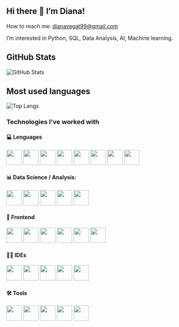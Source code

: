 ## Hi there 👋 I’m Diana!
How to reach me: dianavegat99@gmail.com

I’m interested in Python, SQL, Data Analysis, AI, Machine learning.

## GitHub Stats
![GitHub Stats](https://github-readme-stats.vercel.app/api?username=DianaHang&show_icons=true&theme=dark&hide=issues)

## Most used languages
![Top Langs](https://github-readme-stats.vercel.app/api/top-langs/?username=DianaHang&layout=compact&theme=dark)

### Technologies I've worked with
  
  #### 💻 Lenguages
  <p align="left">
    <img src="https://cdn.jsdelivr.net/gh/devicons/devicon/icons/python/python-original.svg" width="40"/>
    <img src="https://cdn.jsdelivr.net/gh/devicons/devicon@latest/icons/java/java-original.svg" width="40"/>
    <img src="https://cdn.jsdelivr.net/gh/devicons/devicon@latest/icons/javascript/javascript-original.svg" width="40"/>
    <img src="https://cdn.jsdelivr.net/gh/devicons/devicon@latest/icons/swift/swift-original.svg" width="40"/>
    <img src="https://cdn.jsdelivr.net/gh/devicons/devicon@latest/icons/c/c-original.svg" width="40"/>
    <img src="https://cdn.jsdelivr.net/gh/devicons/devicon@latest/icons/cplusplus/cplusplus-original.svg" width="40"/>
    <img src="https://cdn.jsdelivr.net/gh/devicons/devicon@latest/icons/csharp/csharp-original.svg" width="40"/>
    <img src="https://cdn.jsdelivr.net/gh/devicons/devicon@latest/icons/r/r-original.svg" width="40"/>
  </p>
  
  #### 📊 Data Science / Analysis:
  <p align="left">
    <img src="https://cdn.jsdelivr.net/gh/devicons/devicon@latest/icons/jupyter/jupyter-original-wordmark.svg" width="40"/>
    <img src="https://cdn.jsdelivr.net/gh/devicons/devicon@latest/icons/numpy/numpy-original-wordmark.svg" width="40"/>
    <img src="https://cdn.jsdelivr.net/gh/devicons/devicon@latest/icons/pandas/pandas-original.svg" width="40"/>
    <img src="https://cdn.jsdelivr.net/gh/devicons/devicon@latest/icons/matplotlib/matplotlib-original.svg" width="40"/>
    <img src="https://cdn.jsdelivr.net/gh/devicons/devicon@latest/icons/scikitlearn/scikitlearn-original.svg" width="40"/>
  </p>
  
  #### 🎨 Frontend
  <p align="left">
    <img src="https://cdn.jsdelivr.net/gh/devicons/devicon/icons/html5/html5-original.svg" width="40"/>
    <img src="https://cdn.jsdelivr.net/gh/devicons/devicon/icons/css3/css3-original.svg" width="40"/>
    <img src="https://cdn.jsdelivr.net/gh/devicons/devicon@latest/icons/bootstrap/bootstrap-original.svg" width="40"/>
    <img src="https://cdn.jsdelivr.net/gh/devicons/devicon@latest/icons/javascript/javascript-original.svg" width="40"/>
    <img src="https://cdn.jsdelivr.net/gh/devicons/devicon@latest/icons/react/react-original.svg" width="40"/>
    <img src="https://cdn.jsdelivr.net/gh/devicons/devicon@latest/icons/nodejs/nodejs-original-wordmark.svg" width="40"/>
  </p>
  
  #### 🧑‍💻 IDEs
  <p align="left">
    <img src="https://cdn.jsdelivr.net/gh/devicons/devicon@latest/icons/vscode/vscode-original.svg" width="40"/>
    <img src="https://cdn.jsdelivr.net/gh/devicons/devicon@latest/icons/visualstudio/visualstudio-original.svg" width="40"/>
    <img src="https://cdn.jsdelivr.net/gh/devicons/devicon@latest/icons/xcode/xcode-original.svg" width="40"/>
    <img src="https://cdn.jsdelivr.net/gh/devicons/devicon@latest/icons/figma/figma-original.svg" width="40"/>
    <img src="https://cdn.jsdelivr.net/gh/devicons/devicon@latest/icons/notion/notion-original.svg" width="40"/>
  </p>
  
  #### 🛠️ Tools
  <p align="left">
    <img src="https://cdn.jsdelivr.net/gh/devicons/devicon@latest/icons/git/git-original.svg" width="40"/>
    <img src="https://cdn.jsdelivr.net/gh/devicons/devicon@latest/icons/github/github-original.svg" width="40"/>
    <img src="https://cdn.jsdelivr.net/gh/devicons/devicon@latest/icons/docker/docker-original.svg" width="40"/>
    <img src="https://cdn.jsdelivr.net/gh/devicons/devicon@latest/icons/postman/postman-original.svg" width="40"/>
    <img src="https://cdn.jsdelivr.net/gh/devicons/devicon@latest/icons/latex/latex-original.svg" width="40"/>
  </p>
